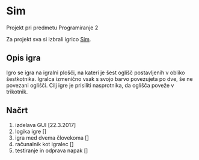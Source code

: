 # Sim
Projekt pri predmetu Programiranje 2

Za projekt sva si izbrali igrico [Sim](https://en.wikipedia.org/wiki/Sim_(pencil_game)).

## Opis igra
Igro se igra na igralni plošči, na kateri je šest oglišč postavljenih v obliko šestkotnika. Igralca izmenično vsak s svojo barvo povezujeta po dve, še ne povezani oglišči. Cilj igre je prisiliti nasprotnika, da oglišča poveže v trikotnik.


## Načrt
1. izdelava GUI  [22.3.2017]
2. logika igre  []
3. igra med dvema človekoma  []
4. računalnik kot igralec  []
5. testiranje in odprava napak  []
